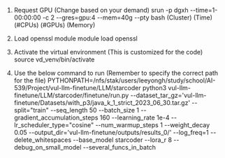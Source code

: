 1. Request GPU (Change based on your demand)
srun -p dgxh --time=1-00:00:00 -c 2 --gres=gpu:4 --mem=40g --pty bash
      (Cluster)      (Time)   (#CPUs)  (#GPUs)    (Memory)

2. Load openssl module
module load openssl

3. Activate the virtual environment (This is customized for the code)
source vd_venv/bin/activate

4. Use the below command to run (Remember to specify the correct path for the file)
PYTHONPATH=/nfs/stak/users/leeyongh/study/school/AI-539/Project/vul-llm-finetune/LLM/starcoder python3 vul-llm-finetune/LLM/starcoder/finetune/run.py --dataset_tar_gz='vul-llm-finetune/Datasets/with_p3/java_k_1_strict_2023_06_30.tar.gz' --split="train" --seq_length 50 --batch_size 1 --gradient_accumulation_steps 160 --learning_rate 1e-4 --lr_scheduler_type="cosine" --num_warmup_steps 1 --weight_decay 0.05 --output_dir='vul-llm-finetune/outputs/results_0/' --log_freq=1 --delete_whitespaces --base_model starcoder --lora_r 8 --debug_on_small_model --several_funcs_in_batch
